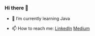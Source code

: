 ### Hi there 👋

- 🌱 I’m currently learning Java

- 📫 How to reach me: [LinkedIn](https://www.linkedin.com/in/mehmettemizkan/) [Medium](https://medium.com/@mehmettemizkan88)

